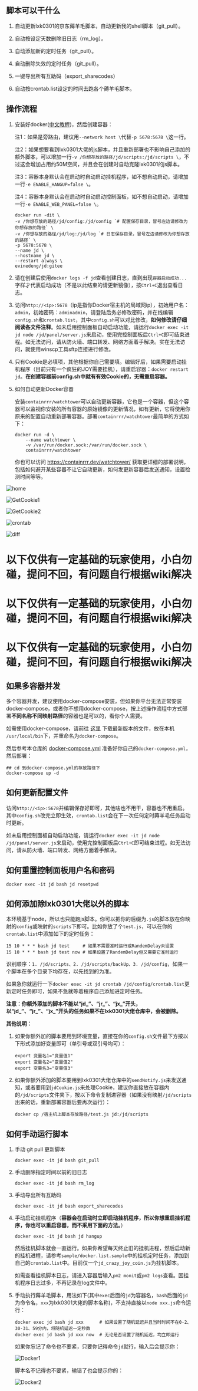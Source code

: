 ## 脚本可以干什么

1. 自动更新lxk0301的京东薅羊毛脚本，自动更新我的shell脚本（git_pull）。

2. 自动按设定天数删除旧日志（rm_log）。

3. 自动添加新的定时任务（git_pull）。

4. 自动删除失效的定时任务（git_pull）。

5. 一键导出所有互助码（export_sharecodes）

6. 自动按crontab.list设定的时间去跑各个薅羊毛脚本。

## 操作流程

1. 安装好docker([中文教程](https://mirrors.bfsu.edu.cn/help/docker-ce/))，然后创建容器：

    注1：如果是旁路由，建议用`--network host \`代替`-p 5678:5678 \`这一行。

    注2：如果想要看到lxk0301大佬的js脚本，并且重新部署也不影响自己添加的额外脚本，可以增加一行`-v /你想存放的路径/jd/scripts:/jd/scripts \`，不过这会增加占用约50M空间，并且会在创建时自动克隆lxk0301的js脚本。

    注3：容器本身默认会在启动时自动启动挂机程序，如不想自动启动，请增加一行`-e ENABLE_HANGUP=false \`。

    注4：容器本身默认会在启动时自动启动控制面板，如不想自动启动，请增加一行`-e ENABLE_WEB_PANEL=false \`。

    ```shell
    docker run -dit \
    -v /你想存放的路径/jd/config:/jd/config `# 配置保存目录，冒号左边请修改为你想存放的路径` \
    -v /你想存放的路径/jd/log:/jd/log `# 日志保存目录，冒号左边请修改为你想存放的路径` \
    -p 5678:5678 \
    --name jd \
    --hostname jd \
    --restart always \
    evinedeng/jd:gitee
    ```

2. 请在创建后使用`docker logs -f jd`查看创建日志，直到出现`容器启动成功...`字样才代表启动成功（不是以此结束的请更新镜像），按`Ctrl+C`退出查看日志。

3. 访问`http://<ip>:5678`（ip是指你Docker宿主机的局域网ip），初始用户名：`admin`，初始密码：`adminadmin`，请登陆后务必修改密码，并在线编辑`config.sh`和`crontab.list`，其中`config.sh`可以对比修改，**如何修改请仔细阅读各文件注释**。如未启用控制面板自动启动功能，请运行`docker exec -it jd node /jd/panel/server.js`来启动，使用完控制面板后`Ctrl+C`即可结束进程。如无法访问，请从防火墙、端口转发、网络方面着手解决。实在无法访问，就使用winscp工具sftp连接进行修改。

4. 只有Cookie是必填项，其他根据你自己需要填。编辑好后，如果需要启动挂机程序（目前只有一个疯狂的JOY需要挂机），请重启容器：`docker restart jd`。**在创建容器前config.sh中就有有效Cookie的，无需重启容器。**

5. 如何自动更新Docker容器

    安装`containrrr/watchtower`可以自动更新容器，它也是一个容器，但这个容器可以监视你安装的所有容器的原始镜像的更新情况，如有更新，它将使用你原来的配置自动重新部署容器。部署`containrrr/watchtower`最简单的方式如下：

    ```shell
    docker run -d \
        --name watchtower \
        -v /var/run/docker.sock:/var/run/docker.sock \
        containrrr/watchtower
    ```

    你也可以访问 https://containrrr.dev/watchtower/ 获取更详细的部署说明，包括如何避开某些容器不让它自动更新，如何发更新容器后发送通知，设置检测时间等等。

![home](Picture/home.png)

![GetCookie1](Picture/GetCookie1.png)

![GetCookie2](Picture/GetCookie2.png)

![crontab](Picture/crontab.png)

![diff](Picture/diff.png)

# 以下仅供有一定基础的玩家使用，小白勿碰，提问不回，有问题自行根据wiki解决

# 以下仅供有一定基础的玩家使用，小白勿碰，提问不回，有问题自行根据wiki解决

# 以下仅供有一定基础的玩家使用，小白勿碰，提问不回，有问题自行根据wiki解决

## 如果多容器并发

多个容器并发，建议使用docker-compose安装，但如果你平台无法正常安装docker-compose，或者你不想用docker-compose，按上述操作流程中方式部署**不同名称不同映射路径**的容器也是可以的，看你个人需要。

如需使用docker-compose，请前往 [这里](https://github.com/docker/compose/releases/) 下载最新版本的文件，放在本机 `/usr/local/bin`下，并重命名为`docker-compose`。

然后参考本仓库的 [docker-compose.yml](https://github.com/EvineDeng/jd-base/blob/v3/docker/docker-compose.yml) 准备好你自己的`docker-compose.yml`，然后部署：

```shell
## cd 到docker-compose.yml的存放路径下
docker-compose up -d
```

## 如何更新配置文件

访问`http://<ip>:5678`并编辑保存好即可，其他啥也不用干，容器也不用重启。其中`config.sh`改完立即生效，`crontab.list`会在下一次任何定时薅羊毛任务启动时更新。

如未启用控制面板自动启动功能，请运行`docker exec -it jd node /jd/panel/server.js`来启动，使用完控制面板后`Ctrl+C`即可结束进程。如无法访问，请从防火墙、端口转发、网络方面着手解决。

## 如何重置控制面板用户名和密码

```shell
docker exec -it jd bash jd resetpwd
```

## 如何添加除lxk0301大佬以外的脚本

本环境基于node，所以也只能跑js脚本。你可以把你的后缀为`.js`的脚本放在你映射的`config`或映射的`scripts`下即可。比如你放了个`test.js`，可以在你的`crontab.list`中添加如下的定时任务：

```shell
15 10 * * * bash jd test     # 如果不需要准时运行或RandemDelay未设置
15 10 * * * bash jd test now # 如果设置了RandemDelay但又需要它准时运行
```

识别顺序：`1. /jd/scripts、2. /jd/scripts/backUp、3. /jd/config`，如果一个脚本在多个目录下均存在，以先找到的为准。

如果急你就运行一下`docker exec -it jd crontab /jd/config/crontab.list`更新定时任务即可，如果不急就等着程序自己添加进定时任务。

**注意：你额外添加的脚本不能以“jd_”、“jr_”、“jx_”开头，以“jd_”、“jr_”、“jx_”开头的任务如果不在lxk0301大佬仓库中，会被删除。**

**其他说明：**

1. 如果你额外加的脚本要用到环境变量，直接在你的`config.sh`文件最下方按以下形式添加好变量即可（单引号或双引号均可）：

    ```shell
    export 变量名1="变量值1"
    export 变量名2="变量值2"
    export 变量名3="变量值3"
    ```

2. 如果你额外添加的脚本要用到lxk0301大佬仓库中的`sendNotify.js`来发送通知，或者要用到`jdCookie.js`来处理Cookie，建议你直接放在容器内的`/jd/scripts`文件夹下，按以下命令复制进容器（如果没有映射`/jd/scripts`出来的话，重新部署容器后要再次运行）：

    ```shell
    docker cp /宿主机上脚本存放路径/test.js jd:/jd/scripts
    ```

## 如何手动运行脚本

1. 手动 git pull 更新脚本

    ```shell
    docker exec -it jd bash git_pull
    ```

2. 手动删除指定时间以前的旧日志

    ```shell
    docker exec -it jd bash rm_log
    ```

3. 手动导出所有互助码

    ```shell
    docker exec -it jd bash export_sharecodes
    ```
4. 手动启动挂机程序（**容器会在启动时立即启动挂机程序，所以你想重启挂机程序，你也可以重启容器，而不采用下面的方法。**）

    ```shell
    docker exec -it jd bash jd hangup
    ```

    然后挂机脚本就会一直运行。如果你希望每天终止旧的挂机进程，然后启动新的挂机进程，请参考`sample/docker.list.sample`中的挂机定时任务，添加到自己的`crontab.list`中。目前仅一个`jd_crazy_joy_coin.js`为挂机脚本。

    如需查看挂机脚本日志，请进入容器后输入`pm2 monit`或`pm2 logs`查看。因挂机程序日志过多，不再记录在log文件中。

5. 手动执行薅羊毛脚本，用法如下(其中`exec`后面的`jd`为容器名，`bash`后面的`jd`为命令名，`xxx`为lxk0301大佬的脚本名称)，不支持直接以`node xxx.js`命令运行：

    ```
    docker exec jd bash jd xxx      # 如果设置了随机延迟并且当时时间不在0-2、30-31、59分内，将随机延迟一定秒数
    docker exec jd bash jd xxx now  # 无论是否设置了随机延迟，均立即运行
    ```

    如果你忘记了命令也不要紧，只要你记得命令`jd`就行，输入后会提示你：

    ![Docker1](Picture/Docker1.png)

    脚本名不记得也不要紧，输错了也会提示你的：

    ![Docker2](Picture/Docker2.png)
